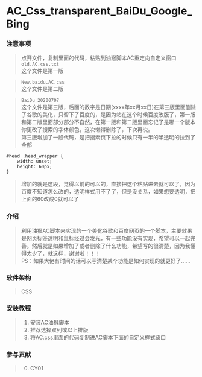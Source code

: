 # AC_Css_transparent_BaiDu_Google_Bing

### 注意事项
>点开文件，复制里面的代码，粘贴到油猴脚本AC重定向自定义窗口  
>`old.AC.css.txt` <br>
这个文件是第一版  

>`New.baidu.AC.css` <br>
这个文件是第二版  

>`BaiDu_20200707`  <br>
这个文件是第三版，后面的数字是日期(xxxx年xx月xx日)在第三版里面删除了谷歌的美化，只留下了百度的，是因为站在这个时候百度改版了，第一版和第二版里面部分部分不自然，在第一版和第二版里面忘记了是哪一个版本你更改了搜索的字体颜色，这次懒得删除了，下次再说。  
第三版增加了一段代码，是把搜索页下拉的时候只有一半的半透明的拉到了全部  
```
#head .head_wrapper {
    width: unset;
    height: 60px;
}
```
>增加的就是这段，觉得以前的可以的，直接把这个粘贴进去就可以了，因为百度不知道怎么改的，透明样式用不了了，但是没关系，如果想要透明，把上面的60改成0就可以了  

### 介绍
>利用油猴AC脚本来实现的一个美化谷歌和百度网页的一个脚本，主要效果是网页标签透明和鼠标经过会发光，有一些功能没有实现，希望可以一起完善。然后就是如果增加了或者删除了什么功能，希望写的很清楚，因为我懂得太少了，就这样，谢谢啦！！！<br>
PS：如果大佬有时间的话可以写清楚某个功能是如何实现的就更好了……

### 软件架构
>CSS


### 安装教程

>1.  安装AC油猴脚本
>2.  推荐选择双列或以上排版
>3.  将AC.css里面的代码复制进AC脚本下面的自定义样式窗口

### 参与贡献
>0.  CY01
